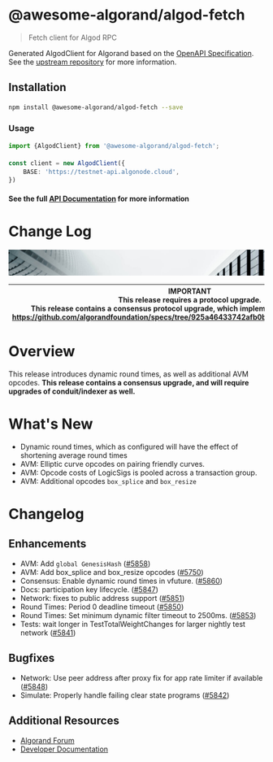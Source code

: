 
# @awesome-algorand/algod-fetch
> Fetch client for Algod RPC

Generated AlgodClient for Algorand based on the [OpenAPI Specification](https://raw.githubusercontent.com/algorand/go-algorand/v3.21.0-stable/daemon/algod/api/algod.oas3.yml). 
See the [upstream repository](https://github.com/algorand/go-algorand) for more information.

## Installation

```bash
npm install @awesome-algorand/algod-fetch --save
```

### Usage

```typescript
import {AlgodClient} from '@awesome-algorand/algod-fetch';

const client = new AlgodClient({
    BASE: 'https://testnet-api.algonode.cloud',
})
```

#### See the full [API Documentation](https://awesome-algorand.github.io/algo-fetch/guides/clients/algod/) for more information

# Change Log
![GitHub Logo](https://raw.githubusercontent.com/algorand/go-algorand/master/release/release-banner.jpg)

| **IMPORTANT**<br /> **This release requires a protocol upgrade.** <br /> This release contains a consensus protocol upgrade, which implements the following spec: https://github.com/algorandfoundation/specs/tree/925a46433742afb0b51bb939354bd907fa88bf95  |
|---|

# Overview

This release introduces dynamic round times, as well as additional AVM opcodes. **This release contains a consensus upgrade, and will require upgrades of conduit/indexer as well.**

# What's New

* Dynamic round times, which as configured will have the effect of shortening average round times
* AVM: Elliptic curve opcodes on pairing friendly curves.
* AVM: Opcode costs of LogicSigs is pooled across a transaction group.
* AVM: Additional opcodes `box_splice` and `box_resize`

# Changelog
## Enhancements
* AVM: Add `global GenesisHash` ([#5858](https://github.com/algorand/go-algorand/pull/5858))
* AVM: Add box_splice and box_resize opcodes ([#5750](https://github.com/algorand/go-algorand/pull/5750))
* Consensus: Enable dynamic round times in vfuture. ([#5860](https://github.com/algorand/go-algorand/pull/5860))
* Docs: participation key lifecycle. ([#5847](https://github.com/algorand/go-algorand/pull/5847))
* Network: fixes to public address support ([#5851](https://github.com/algorand/go-algorand/pull/5851))
* Round Times: Period 0 deadline timeout ([#5850](https://github.com/algorand/go-algorand/pull/5850))
* Round Times: Set minimum dynamic filter timeout to 2500ms. ([#5853](https://github.com/algorand/go-algorand/pull/5853))
* Tests: wait longer in TestTotalWeightChanges for larger nightly test network ([#5841](https://github.com/algorand/go-algorand/pull/5841))
## Bugfixes
* Network: Use peer address after proxy fix for app rate limiter if available ([#5848](https://github.com/algorand/go-algorand/pull/5848))
* Simulate: Properly handle failing clear state programs ([#5842](https://github.com/algorand/go-algorand/pull/5842))
## Additional Resources
* [Algorand Forum](https://forum.algorand.org)
* [Developer Documentation](https://developer.algorand.org)


